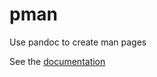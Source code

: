 # pman
Use pandoc to create man pages

See the [documentation](https://jethornton.github.io/pandoc-man/)
